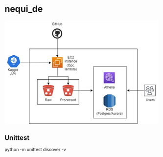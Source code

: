 # nequi_de

![Alt text](img/diagram_01.jpg "Architecre Overview")


## Unittest

python -m unittest discover -v
